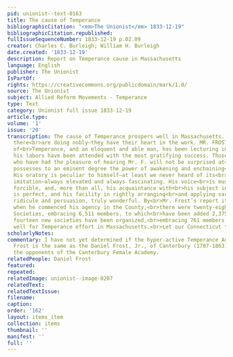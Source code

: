 ```yaml
---
pid: unionist--text-0163
title: The cause of Temperance
bibliographicCitation: "<em>The Unionist</em> 1833-12-19"
bibliographicCitation.republished: 
fullIssueSequenceNumber: 1833-12-19 p.02.09
creator: Charles C. Burleigh; William H. Burleigh
date.created: '1833-12-19'
description: Report on Temperance cause in Massachusetts
language: English
publisher: The Unionist
IsPartOf: 
rights: https://creativecommons.org/publicdomain/mark/1.0/
source: The Unionist
subject: Allied Reform Movements - Temperance
type: Text
category: Unionist full issue 1833-12-19
article.type: 
volume: '1'
issue: '20'
transcription: The cause of Temperance prospers well in Massachusetts. Our good friends
  there<br>are doing nobly—they have their heart in the work. MR. FROST, the Apostle
  of<br>Temperance, and an eloquent and able man, has been lecturing in Norfolk County,<br>and
  his labors have been attended with the most gratifying success. Those of our<br>friends
  who have had the pleasure of hearing Mr. F. will not be surprised at<br>this. He
  possesses to an eminent degree the power of awakening and enchaining<br>the attention.
  His oratory is peculiar to himself—at least we never heard of its<br>model or successful
  imitation—always elevated and always fascinating. His voice<br>is musical—his gesticulation
  forcible, and, more than all, his acquaintance with<br>his subject in all its bearing
  is perfect, and his facility in rightly arranging<br>and applying sarcasm and argument,
  ridicule and persuasion, truly wonderful. By<br>Mr. Frost’s report it appears that
  when he commenced his agency in the County,<br>there were twenty-eight Temperance
  Societies, embracing 6,511 members, to which<br>have been added 2,375 others, and
  fourteen new societies have been organized,<br>embracing 761 members. This tells
  well for Temperance effort in Massachusetts.<br>Let our Connecticut friends do likewise.<br>
scholarlyNotes: 
commentary: I have not yet determined if the hyper-active Temperance Advocate Daniel
  Frost is the same as the Daniel Frost, Jr., of Canterbury (1787-1863), who was among
  the opponents of the Canterbury Female Academy.
relatedPeople: Daniel Frost
featured: 
repeated: 
relatedImage: unionist--image-0207
relatedText: 
relatedTextIssue: 
filename: 
caption: 
order: '162'
layout: items_item
collection: items
thumbnail: ''
manifest: ''
full: ''
---
```

